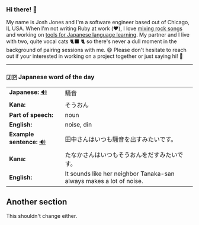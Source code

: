 ### Hi there! 👋

My name is Josh Jones and I'm a software engineer based out of Chicago, IL USA. When I'm not writing Ruby at work (❤️), I love [mixing rock songs](https://www.musiclikeyoumeanit.com/) and working on [tools for Japanese language learning](https://github.com/stars/jhunschejones/lists/japanese-language-learning). My partner and I live with two, quite vocal cats 🐈‍⬛ 🐈  so there's never a dull moment in the background of pairing sessions with me. 😅 Please don't hesitate to reach out if your interested in working on a project together or just saying hi! 👋

---

### 🇯🇵 Japanese word of the day

<!-- START WORD OF THE DAY -->
<table>
  <tr><td><strong>Japanese:</strong> <a href="https://wotd.transparent.com/japanese/2021/words/JPNjp_00069.mp3">🔊</a></td><td>騒音</td></tr>
  <tr><td><strong>Kana:</strong></td><td>そうおん</td></tr>
  <tr><td><strong>Part of speech:</strong></td><td>noun</td></tr>
  <tr><td><strong>English:</strong></td><td>noise, din</td></tr>
  <tr><td><strong>Example sentence:</strong> <a href="https://wotd.transparent.com/japanese/2021/sentences/JPNjp_00435.mp3">🔊</a></td><td>田中さんはいつも騒音を出すみたいです。</td></tr>
  <tr><td><strong>Kana:</strong></td><td>たなかさんはいつもそうおんをだすみたいです。</td></tr>
  <tr><td><strong>English:</strong></td><td>It sounds like her neighbor Tanaka-san always makes a lot of noise.</td></tr>
</table>
<!-- END WORD OF THE DAY -->

## Another section
This shouldn't change either.
